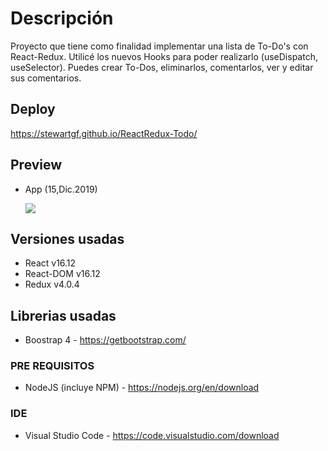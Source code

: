 # Descripción

Proyecto que tiene como finalidad implementar una lista de To-Do's con React-Redux. Utilicé los nuevos Hooks para poder realizarlo (useDispatch, useSelector).
Puedes crear To-Dos, eliminarlos, comentarlos, ver y editar sus comentarios.

## Deploy

https://stewartgf.github.io/ReactRedux-Todo/

## Preview

- App (15,Dic.2019)

  ![](https://thumbs.gfycat.com/SparseRedBlackandtancoonhound-small.gif)

## Versiones usadas

- React v16.12
- React-DOM v16.12
- Redux v4.0.4

## Librerias usadas

- Boostrap 4 - https://getbootstrap.com/

### PRE REQUISITOS

- NodeJS (incluye NPM) - https://nodejs.org/en/download

### IDE

- Visual Studio Code - https://code.visualstudio.com/download
